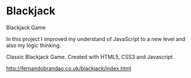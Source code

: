 # Blackjack
Blackjack Game

In this project I improved my understand of JavaScript to a new level and also my logic thinking.

Classic Blackjack Game.
Created with HTML5, CSS3 and Javascript.

http://fernandobrandao.co.uk/blackjack/index.html
